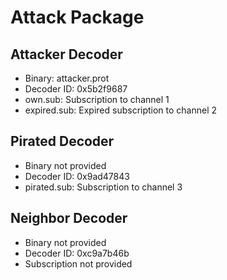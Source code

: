 # Attack Package
## Attacker Decoder
 - Binary: attacker.prot
 - Decoder ID: 0x5b2f9687
 - own.sub: Subscription to channel 1
 - expired.sub: Expired subscription to channel 2

## Pirated Decoder
 - Binary not provided
 - Decoder ID: 0x9ad47843
 - pirated.sub: Subscription to channel 3

## Neighbor Decoder
 - Binary not provided
 - Decoder ID: 0xc9a7b46b
 - Subscription not provided
